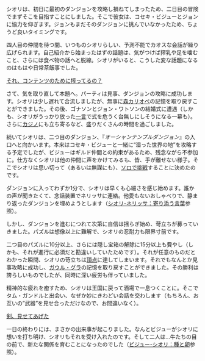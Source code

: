 <!-- title: シオリ・ニャヴェラ -->
<!-- status: 生存 -->

シオリは、初日に最初のダンジョンを攻略し損ねてしまったため、二日目の冒険でまずそこを目指すことにしました。そこで彼女は、コセキ・ビジューとジョンに協力を仰ぎます。ジョンもまだそのダンジョンに挑んでいなかったため、ちょうど良いタイミングです。

四人目の仲間を待つ間、いつものシオリらしい、予測不能でカオスな会話が繰り広げられます。自己紹介から始まったはずの話題は、気がつけば搾乳や足を噛むこと、さらには食べ物の話へと脱線。シオリがいると、こうした変な話題になるのはもはや日常茶飯事でした。

[それ、コンテンツのために搾ってるの？](#embed:https://www.youtube.com/live/LTIq_0ykLVA?t=790)

さて、気を取り直して本題へ。パーティは見事、ダンジョンの攻略に成功します。シオリは少し遅れて合流しましたが、無事に[森カリオペ](https://www.youtube.com/live/LTIq_0ykLVA?feature=shared&t=2480)の記憶を取り戻すことができました。その後、ゴナソンとジョン・ワトソンの結婚式に遭遇（しかも、シオリがうっかり放った[一言](https://www.youtube.com/live/LTIq_0ykLVA?feature=shared&t=2936)で式を危うく台無しにしそうになる一幕も）。さらに[カジノ](https://www.youtube.com/live/LTIq_0ykLVA?feature=shared&t=3553)にも立ち寄るなど、盛りだくさんの時間を過ごしました。

続いてシオリは、二つ目のダンジョン、『_オーシャンテンプルダンジョン_』の入口へと向かいます。本来はコセキ・ビジューと一緒に“湿った世界の地”を攻略する予定でしたが、ビジューはギルド仲間との約束があるため、残念ながら不参加に。仕方なくシオリは他の仲間に声をかけてみるも、皆、手が離せない様子。そこでシオリは思い切って（あるいは無謀にも）、[ソロで挑戦](https://www.youtube.com/live/LTIq_0ykLVA?feature=shared&t=4066)することに決めたのです。

ダンジョンに入ってわずか1分で、シオリは早くも心細さを感じ始めます。誰かの声が聞きたくて、念話装置でネリッサに連絡。他愛もないおしゃべりで、静まり返ったダンジョンを埋めようとします（[シオリ-ネリッサ：寄り添う言葉](#edge:shiori-nerissa)参照）。

しかし、ダンジョンを進むにつれて次第に自信は揺らぎ始め、苛立ちが募っていきました。パズルは想像以上に難解で、シオリの忍耐力も限界寸前です。

二つ目のパズルに10分以上、さらには隠し宝箱の解除に15分以上も費やし（しかも、それが進行に必須だと勘違いしていたためです）。それが任意のものだとわかった瞬間、シオリの苛立ちは[頂点](https://www.youtube.com/live/LTIq_0ykLVA?feature=shared&t=6303)に達してしまいます。それでもなんとか見事攻略に成功し、[ガウル・グラ](https://www.youtube.com/live/LTIq_0ykLVA?feature=shared&t=6804)の記憶を取り戻すことができました。その勝利は誇らしいものでしたが、同時に深い疲労も伴っていました。

精神的な疲れを癒すため、シオリは王国に戻って酒場で一息つくことに。そこでタム・ガンドルと出会い、なぜか妙にきわどい会話を交わします（もちろん、お互いの”武器”を見せ合っただけなので、お間違いなく）。

[剣、見せてあげた](#embed:https://www.youtube.com/live/LTIq_0ykLVA?feature=shared&t=7805)

一日の終わりには、まさかの出来事が起こりました。なんとビジューがシオリに想いを打ち明け、シオリもそれを受け入れたのです。そして二人は…牛たちの目の前で、新たな関係を育むことになったのでした（[ビジュー-シオリ：種と卵](#edge:shiori-bijou)参照）。
